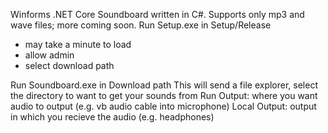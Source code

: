 Winforms .NET Core Soundboard written in C#.
Supports only mp3 and wave files; more coming soon.
Run Setup.exe in Setup/Release
 - may take a minute to load 
 - allow admin 
 - select download path 
 
Run Soundboard.exe in Download path This will send a file explorer, select the directory to want to get your sounds from
Run Output: where you want audio to output (e.g. vb audio cable into microphone)
Local Output: output in which you recieve the audio (e.g. headphones)
